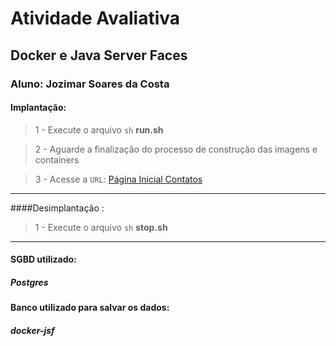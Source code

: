 # Atividade Avaliativa

## Docker e Java Server Faces

### Aluno: Jozimar Soares da Costa

#### Implantação:

> 1 - Execute o arquivo ``sh`` **run.sh**

> 2 - Aguarde a finalização do processo de construção das imagens e containers

> 3 - Acesse a ``URL``: [Página Inicial Contatos](http://localhost:8081/docker-jsf/index.xhtml)

-----------------------------------------------------------------------------------------------

####Desimplantação :

> 1 - Execute o arquivo ``sh`` **stop.sh**

----------------------------------------------

#### SGBD utilizado:

##### Postgres

#### Banco utilizado para salvar os dados:

##### docker-jsf


